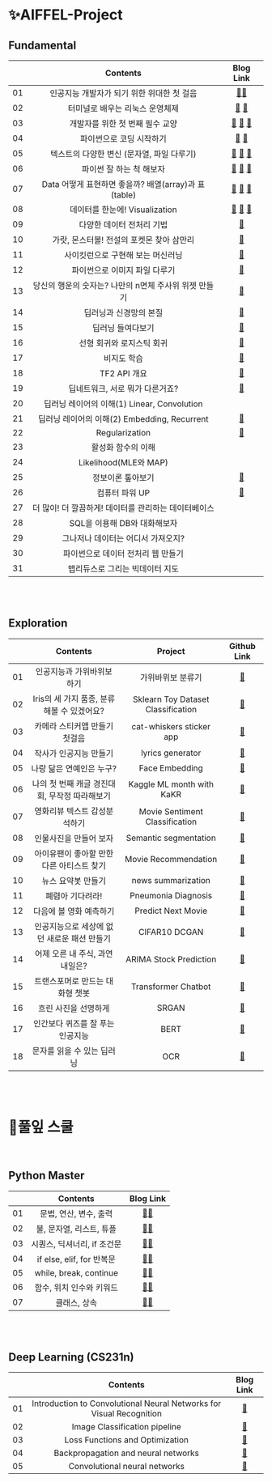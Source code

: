 # ✨AIFFEL-Project

## Fundamental
|  | Contents | Blog Link |
|:--:|:---------------------------------------:|:----:|
| 01 | 인공지능 개발자가 되기 위한 위대한 첫 걸음 | [🏃‍♂️](https://velog.io/@tjddus0302/FUNDAMENTAL-01.-terminal-%EA%B0%80%EC%83%81%ED%99%98%EA%B2%BD) |
| 02 | 터미널로 배우는 리눅스 운영체제 | [🏃‍](https://velog.io/@tjddus0302/FUNDAMENTAL-02.-Linux) [🏃‍](https://velog.io/@tjddus0302/FUNDAMENTAL-02-2.-%EB%AA%85%EB%A0%B9%EC%96%B4-%EB%AA%A8%EC%9D%8C) |
| 03 | 개발자를 위한 첫 번째 필수 교양 | [🏃‍](https://velog.io/@tjddus0302/FUNDAMENTAL-02-2.-%EB%AA%85%EB%A0%B9%EC%96%B4-%EB%AA%A8%EC%9D%8C) [🏃‍](https://velog.io/@tjddus0302/FUNDAMENTAL-03-2.-Jupyter-Notebook-Markdown) [🏃‍](https://velog.io/@tjddus0302/FUNDAMENTAL-03-3.-git-branch) |
| 04 | 파이썬으로 코딩 시작하기 | [🏃‍](https://velog.io/@tjddus0302/FUNDAMENTAL-04.-Python) [🏃‍](https://velog.io/@tjddus0302/FUNDAMENTAL-04-2.-Gaussian-function-class) |
| 05 | 텍스트의 다양한 변신 (문자열, 파일 다루기) | [🏃‍](https://velog.io/@tjddus0302/FUNDAMENTAL-05-1.-%ED%85%8D%EC%8A%A4%ED%8A%B8-%EB%8D%B0%EC%9D%B4%ED%84%B0-%EB%AC%B8%EC%9E%90%EC%97%B4) [🏃‍](https://velog.io/@tjddus0302/FUNDAMENTAL-05-2.-%ED%85%8D%EC%8A%A4%ED%8A%B8-%EB%8D%B0%EC%9D%B4%ED%84%B0-%ED%8C%8C%EC%9D%BC) [🏃‍](https://velog.io/@tjddus0302/FUNDAMENTAL-05-3.-class-inheritance) |
| 06 | 파이썬 잘 하는 척 해보자 | [🏃‍](https://velog.io/@tjddus0302/FUNDAMENTAL-06-1.-%ED%8C%8C%EC%9D%B4%EC%8D%AC-%ED%99%9C%EC%9A%A9) [🏃‍](https://velog.io/@tjddus0302/FUNDAMENTAL-06-2.-%ED%9A%A8%EC%9C%A8%EC%A0%81%EC%9D%B8-%EC%BD%94%EB%93%9C-%EC%9E%91%EC%84%B1) [🏃‍](https://velog.io/@tjddus0302/FUNDAMENTAL-06-3.-Iterator-Generator) |
| 07 | Data 어떻게 표현하면 좋을까? 배열(array)과 표(table) | [🏃‍](https://velog.io/@tjddus0302/FUNDAMENTAL-07-1.-Array-NumPy) [🏃‍](https://velog.io/@tjddus0302/FUNDAMENTAL-07-2.-%EC%9D%B4%EB%AF%B8%EC%A7%80-%EB%8D%B0%EC%9D%B4%ED%84%B0-%ED%96%89%EB%A0%AC-%EB%B3%80%ED%99%98-%EA%B5%AC%EC%A1%B0%ED%99%94%EB%90%9C-%EB%8D%B0%EC%9D%B4%ED%84%B0)  [🏃‍](https://velog.io/@tjddus0302/FUNDAMENTAL-07-3.-%ED%86%B5%EA%B3%84-%EA%B8%B0%EC%B4%88) |
| 08 | 데이터를 한눈에! Visualization | [🏃‍](https://velog.io/@tjddus0302/FUNDAMENTAL-8-1.-Visualization-%EA%B7%B8%EB%9E%98%ED%94%84-%EA%B8%B0%EC%B4%88) [🏃‍](https://velog.io/@tjddus0302/FUNDAMENTAL-8-2.-Visualization-%EC%9E%90%EC%A3%BC-%EC%82%AC%EC%9A%A9%EB%90%98%EB%8A%94-%EA%B7%B8%EB%9E%98%ED%94%84) [🏃‍](https://velog.io/@tjddus0302/FUNDAMENTAL-8-3.-Vector-Class) |
| 09 | 다양한 데이터 전처리 기법 | [🏃‍](https://velog.io/@tjddus0302/FUNDAMENTAL-9.-%EB%8D%B0%EC%9D%B4%ED%84%B0-%EC%A0%84%EC%B2%98%EB%A6%AC-%EA%B8%B0%EB%B2%95) |
| 10 | 가랏, 몬스터볼! 전설의 포켓몬 찾아 삼만리 | [🏃‍](https://velog.io/@tjddus0302/FUNDAMENTAL-10.-NumPy-Pandas) |
| 11 | 사이킷런으로 구현해 보는 머신러닝 | [🏃‍](https://velog.io/@tjddus0302/FUNDAMENTAL-11.-%EC%82%AC%EC%9D%B4%ED%82%B7%EB%9F%B0) |
| 12 | 파이썬으로 이미지 파일 다루기 | [🏃‍](https://velog.io/@tjddus0302/FUNDAMENTAL-12.-%ED%8C%8C%EC%9D%B4%EC%8D%AC%EC%9C%BC%EB%A1%9C-%EC%9D%B4%EB%AF%B8%EC%A7%80-%ED%8C%8C%EC%9D%BC-%EB%8B%A4%EB%A3%A8%EA%B8%B0Pillow-OpenCV) |
| 13 | 당신의 행운의 숫자는? 나만의 n면체 주사위 위젯 만들기 | [🏃‍](https://velog.io/@tjddus0302/FUNDAMENTAL-13.-%EB%82%98%EB%A7%8C%EC%9D%98-n%EB%A9%B4%EC%B2%B4-%EC%A3%BC%EC%82%AC%EC%9C%84-%EB%A7%8C%EB%93%A4%EA%B8%B0Class) |
| 14 | 딥러닝과 신경망의 본질 | [🏃‍](https://velog.io/@tjddus0302/FUNDAMENTAL-14.-%EB%94%A5%EB%9F%AC%EB%8B%9D%EA%B3%BC-%EC%8B%A0%EA%B2%BD%EB%A7%9D%EC%9D%98-%EB%B3%B8%EC%A7%88) |
| 15 | 딥러닝 들여다보기 | [🏃‍](https://velog.io/@tjddus0302/FUNDAMENTAL-15.-%EB%94%A5%EB%9F%AC%EB%8B%9D-%EB%93%A4%EC%97%AC%EB%8B%A4%EB%B3%B4%EA%B8%B0) |
| 16 | 선형 회귀와 로지스틱 회귀 | [🏃‍](https://velog.io/@tjddus0302/FUNDAMENTAL-16.-%EC%84%A0%ED%98%95-%ED%9A%8C%EA%B7%80%EC%99%80-%EB%A1%9C%EC%A7%80%EC%8A%A4%ED%8B%B1-%ED%9A%8C%EA%B7%80) |
| 17 | 비지도 학습 | [🏃‍](https://velog.io/@tjddus0302/FUNDAMENTAL-17.-%EB%B9%84%EC%A7%80%EB%8F%84-%ED%95%99%EC%8A%B5) |
| 18 | TF2 API 개요 | [🏃‍](https://velog.io/@tjddus0302/FUNDAMENTAL-18.-TF2-API-%EA%B0%9C%EC%9A%94) |
| 19 | 딥네트워크, 서로 뭐가 다른거죠? | [🏃‍](https://velog.io/@tjddus0302/FUNDAMENTAL-19.-%EB%94%A5%EB%84%A4%ED%8A%B8%EC%9B%8C%ED%81%AC-%EC%84%9C%EB%A1%9C-%EB%AD%90%EA%B0%80-%EB%8B%A4%EB%A5%B8-%EA%B1%B0%EC%A3%A0) |
| 20 | 딥러닝 레이어의 이해(1) Linear, Convolution | []() |
| 21 | 딥러닝 레이어의 이해(2) Embedding, Recurrent | [🏃‍](https://velog.io/@tjddus0302/FUNDAMENTAL-21.-%EB%94%A5%EB%9F%AC%EB%8B%9D-%EB%A0%88%EC%9D%B4%EC%96%B4%EC%9D%98-%EC%9D%B4%ED%95%B42) |
| 22 | Regularization | [🏃‍](https://velog.io/@tjddus0302/FUNDAMENTAL-22.-Regularization) |
| 23 | 활성화 함수의 이해 | []() |
| 24 | Likelihood(MLE와 MAP) | []() |
| 25 | 정보이론 톺아보기 | [🏃‍](https://velog.io/@tjddus0302/FUNDAMENTAL-25.-%EC%A0%95%EB%B3%B4%EC%9D%B4%EB%A1%A0-%ED%86%BA%EC%95%84%EB%B3%B4%EA%B8%B0) |
| 26 | 컴퓨터 파워 UP | [🏃‍](https://velog.io/@tjddus0302/FUNDAMENTAL-26.-%EC%BB%B4%ED%93%A8%ED%84%B0-%ED%8C%8C%EC%9B%8C-UP) |
| 27 | 더 많이! 더 깔끔하게! 데이터를 관리하는 데이터베이스 | []() |
| 28 | SQL을 이용해 DB와 대화해보자 | []() |
| 29 | 그나저나 데이터는 어디서 가져오지? | []() |
| 30 | 파이썬으로 데이터 전처리 웹 만들기 | []() |
| 31 | 맵리듀스로 그리는 빅데이터 지도 | []() |

<br>

<br>

## Exploration
|  | Contents | Project | Github Link |
|:--:|:---------------------------------------:|:----:|:----:|
| 01 | 인공지능과 가위바위보 하기 | 가위바위보 분류기 | [🌟](https://github.com/yeonkkk/AIFFEL-Project/tree/main/Exploration01) |
| 02 | Iris의 세 가지 품종, 분류해볼 수 있겠어요? | Sklearn Toy Dataset Classification | [🌟](https://github.com/yeonkkk/AIFFEL-Project/tree/main/Exploration02) |
| 03 | 카메라 스티커앱 만들기 첫걸음  | cat-whiskers sticker app | [🌟](https://github.com/yeonkkk/AIFFEL-Project/tree/main/Exploration03) |
| 04 | 작사가 인공지능 만들기  | lyrics generator | [🌟](https://github.com/yeonkkk/AIFFEL-Project/tree/main/Exploration04) |
| 05 | 나랑 닮은 연예인은 누구? | Face Embedding | [🌟](https://github.com/yeonkkk/AIFFEL-Project/tree/main/Exploration05) |
| 06 | 나의 첫 번째 캐글 경진대회, 무작정 따라해보기 | Kaggle ML month with KaKR | [🌟](https://github.com/yeonkkk/AIFFEL-Project/tree/main/Exploration06/project) |
| 07 | 영화리뷰 텍스트 감성분석하기 | Movie Sentiment Classification | [🌟](https://github.com/yeonkkk/AIFFEL-Project/tree/main/Exploration07) |
| 08 | 인물사진을 만들어 보자| Semantic segmentation | [🌟](https://github.com/yeonkkk/AIFFEL-Project/tree/main/Exploration08) |
| 09 | 아이유팬이 좋아할 만한 다른 아티스트 찾기| Movie Recommendation | [🌟](https://github.com/yeonkkk/AIFFEL-Project/tree/main/Exploration09) |
| 10 | 뉴스 요약봇 만들기 | news summarization | [🌟](https://github.com/yeonkkk/AIFFEL-Project/tree/main/Exploration10/project) |
| 11 | 폐렴아 기다려라! |  Pneumonia Diagnosis | [🌟](https://github.com/yeonkkk/AIFFEL-Project/tree/main/Exploration11/project) |
| 12 | 다음에 볼 영화 예측하기 | Predict Next Movie | [🌟](https://github.com/yeonkkk/AIFFEL-Project/tree/main/Exploration12/project) |
| 13 | 인공지능으로 세상에 없던 새로운 패션 만들기 | CIFAR10 DCGAN | [🌟](https://github.com/yeonkkk/AIFFEL-Project/tree/main/Exploration13/project) |
| 14 | 어제 오른 내 주식, 과연 내일은? | ARIMA Stock Prediction | [🌟](https://github.com/yeonkkk/AIFFEL-Project/tree/main/Exploration14/project) |
| 15 | 트랜스포머로 만드는 대화형 챗봇 | Transformer Chatbot | [🌟](https://github.com/yeonkkk/AIFFEL-Project/tree/main/Exploration15/project) |
| 16 | 흐린 사진을 선명하게| SRGAN | [🌟](https://github.com/yeonkkk/AIFFEL-Project/blob/main/Exploration16/project) |
| 17 | 인간보다 퀴즈를 잘 푸는 인공지능  | BERT | [🌟](https://github.com/yeonkkk/AIFFEL-Project/tree/main/Exploration17) |
| 18 |  문자를 읽을 수 있는 딥러닝  | OCR | [🌟](https://github.com/yeonkkk/AIFFEL-Project/tree/main/Exploration18/project) |





<br>
<br>

# 🌱풀잎 스쿨


<br>


## Python Master
|  | Contents | Blog Link |
|:--:|:---------------------------------------:|:----:|
| 01 | 문법, 연산, 변수, 출력 | [🏃‍♀️](https://velog.io/@tjddus0302/%ED%92%80%EC%9E%8E%EC%8A%A4%EC%BF%A8-Day-1.-%EB%AC%B8%EB%B2%95-%EC%97%B0%EC%82%B0-%EB%B3%80%EC%88%98-%EC%B6%9C%EB%A0%A5) |
| 02 | 불, 문자열, 리스트, 튜플 | [🏃‍♀️](https://velog.io/@tjddus0302/%ED%92%80%EC%9E%8E%EC%8A%A4%EC%BF%A8-Day-2.-%EB%B6%88-%EB%AC%B8%EC%9E%90%EC%97%B4-%EB%A6%AC%EC%8A%A4%ED%8A%B8%EC%99%80-%ED%8A%9C%ED%94%8C) |
| 03 | 시퀀스, 딕셔너리, if 조건문 | [🏃‍♀](https://velog.io/@tjddus0302/%ED%92%80%EC%9E%8E%EC%8A%A4%EC%BF%A8-Day-3.-%EC%8B%9C%ED%80%80%EC%8A%A4) |
| 04 | if else, elif, for 반복문 | [🏃‍♀](https://velog.io/@tjddus0302/%ED%92%80%EC%9E%8E%EC%8A%A4%EC%BF%A8-Day-4.-else-elif-for%EB%AC%B8) |
| 05 | while, break, continue | [🏃‍♀](https://velog.io/@tjddus0302/%ED%92%80%EC%9E%8E%EC%8A%A4%EC%BF%A8-Day-5.-while-break-continue) |
| 06 | 함수, 위치 인수와 키워드 | [🏃‍♀](https://velog.io/@tjddus0302/%ED%92%80%EC%9E%8E%EC%8A%A4%EC%BF%A8-Day-6) |
| 07 | 클래스, 상속 | [🏃‍♀](https://velog.io/@tjddus0302/%ED%92%80%EC%9E%8E%EC%8A%A4%EC%BF%A8-Day-7.-%ED%81%B4%EB%9E%98%EC%8A%A4-%EC%83%81%EC%86%8D) |


<br>
<br>

## Deep Learning (CS231n)
|  | Contents | Blog Link |
|:--:|:---------------------------------------:|:----:|
| 01 | Introduction to Convolutional Neural Networks for Visual Recognition | [🌵](https://velog.io/@tjddus0302/CS231n-Lecture-1) |
| 02 | Image Classification pipeline | [🌵](https://velog.io/@tjddus0302/CS231n-Lecture-2) |
| 03 | Loss Functions and Optimization | [🌵](https://velog.io/@tjddus0302/CS231n-Lecture-3) |
| 04 | Backpropagation and neural networks | [🌵](https://velog.io/@tjddus0302/CS231n-Lecture-4) |
| 05 | Convolutional neural networks | [🌵](https://velog.io/@tjddus0302/CS231n-Lecture-5) |
